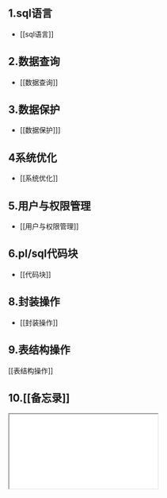 ## 1.sql语言
- [[sql语言]]
## 2.数据查询
- [[数据查询]]
## 3.数据保护
- [[数据保护]]]
## 4系统优化
- [[系统优化]]
## 5.用户与权限管理
- [[用户与权限管理]]
## 6.pl/sql代码块
- [[代码块]]
## 8.封装操作
- [[封装操作]]
## 9.表结构操作
[[表结构操作]]
## 10.[[备忘录]]


<iframe src="在这里插入你的URL"></iframe>
